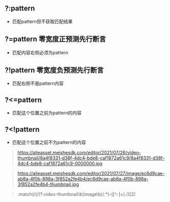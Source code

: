 ## ?:pattern

* 匹配pattern但不获取匹配结果

## ?=pattern 零宽度正预测先行断言

* 匹配内容右侧必须为pattern

## ?!pattern 零宽度负预测先行断言

* 匹配右侧不是pattern内容

## ?<=pattern

* 匹配这个位置之前为pattern的内容

## ?<!pattern

* 匹配这个位置之前不为pattern的内容

> https://alieasset.meishesdk.com/editor/2021/07/26/video-thumbnail/8a4f8331-d38f-4dc4-bde8-caf1872a61c9/8a4f8331-d38f-4dc4-bde8-caf1872a61c9-0000000.jpg

> https://alieasset.meishesdk.com/editor/2021/07/27/image/ec6d9cae-ab8a-4f0b-898a-3f852a2fe4b4/ec6d9cae-ab8a-4f0b-898a-3f852a2fe4b4-thumbnail.jpg

>.match(/(\/(?:video-thumbnail\b|image\b)\/.*)-([^-]+)\./)[2]